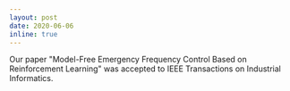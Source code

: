 ```yaml
---
layout: post
date: 2020-06-06
inline: true
---
```


Our paper "Model-Free Emergency Frequency Control Based on Reinforcement Learning" was accepted to IEEE Transactions on Industrial Informatics. <!--:sparkles: :smile:-->
